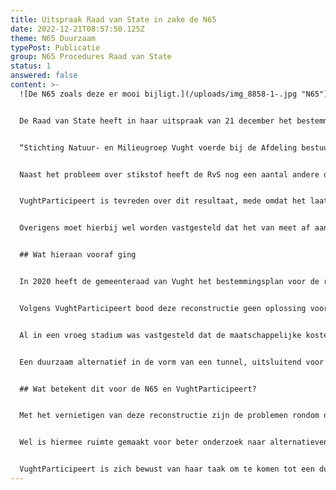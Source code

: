 ```yaml
---
title: Uitspraak Raad van State in zake de N65
date: 2022-12-21T08:57:50.125Z
theme: N65 Duurzaam
typePost: Publicatie
group: N65 Procedures Raad van State
status: 1
answered: false
content: >-
  ![De N65 zoals deze er mooi bijligt.](/uploads/img_8858-1-.jpg "N65")


  De Raad van State heeft in haar uitspraak van 21 december het bestemmingsplan vernietigd. In de uitspraak van de Raad van State staat als overweging:


  “Stichting Natuur- en Milieugroep Vught voerde bij de Afdeling bestuursrechtspraak aan dat het Natura 2000-gebied ‘Loonse en Drunense Duinen en Leemkuilen’ schade zou oplopen door de stikstofuitstoot van zowel de aanleg als het gebruik van de gereconstrueerde N65. De Afdeling (red: RvS) bestuursrechtspraak geeft de stichting daarin gelijk. Voor een plan mag alleen toestemming worden gegeven als uit onderzoek blijkt dat zeker is dat beschermde natuurgebieden daardoor geen schade oplopen.”


  Naast het probleem over stikstof heeft de RvS nog een aantal andere onderwerpen laten meewegen bij haar besluit. Die hadden betrekking op verkeersituatie Boslaan, groencompensatie, trillingshinder en bereikbaarheid tankstation Helvoirt.


  VughtParticipeert is tevreden over dit resultaat, mede omdat het laat zien dat in ons land de bestuurlijke besluitvorming en beroepsprocedures hierop functioneren. 


  Overigens moet hierbij wel worden vastgesteld dat het van meet af aan een ongelijke strijd was, waarbij inwoners en belangenorganisaties tegenover een leger aan experts en juristen met vrijwel onbeperkt budget stonden. Dankzij de enorme inzet en financiële bijdragen van inwoners konden de inhoudelijke tekortkomingen van dit plan bij de RvS naar voren worden gebracht, leidend tot deze terechte vernietiging van het besluit van de gemeente.


  ## Wat hieraan vooraf ging


  In 2020 heeft de gemeenteraad van Vught het bestemmingsplan voor de reconstructie van de N65 goedgekeurd. Onderdeel van dit plan was de toekomstige A65 halfverdiept door de bebouwde kom te leiden.


  Volgens VughtParticipeert bood deze reconstructie geen oplossing voor de gestelde doelen: betere doorstroming op de N65, een grotere verkeersveiligheid, minder verkeersgeluid en luchtvervuiling, verbinding tussen Vught Noord en Vught Zuid en een duurzame oplossing. Sterker nog, er was alle reden aan te nemen dat op diverse fronten er sprake zal zijn van een achteruitgang, vooral wat de betreft de leefbaarheid in Vught.


  Al in een vroeg stadium was vastgesteld dat de maatschappelijke kosten-baten verhouding van deze reconstructie negatief was. Mede om die reden heeft VughtParticipeert een aantal beroepspartijen ondersteund bij het uitwerken van hun beroepschriften en hun toelichting voor de Raad van State.


  Een duurzaam alternatief in de vorm van een tunnel, uitsluitend voor doorgaand verkeer, was niet meegenomen in het onderzoek van de gemeente, en een verzoek daartoe is door het gemeentebestuur  afgewezen. 


  ## Wat betekent dit voor de N65 en VughtParticipeert?


  Met het vernietigen van deze reconstructie zijn de problemen rondom de N65 niet opgelost en blijft de noodzaak voor het behalen van de gestelde doelen bestaan. Er is slechts voorkomen dat het beschikbare budget zou worden gebruikt voor een niet effectieve oplossing en een halfverdiepte “verkeersgoot” een sta-in-de-weg zou zijn voor iedere toekomstige poging tot verbetering.


  Wel is hiermee ruimte gemaakt voor beter onderzoek naar alternatieven die aan de gestelde doelen beantwoorden en een duurzame oplossing bieden voor verkeer en leefbaarheid.


  VughtParticipeert is zich bewust van haar taak om te komen tot een duurzame oplossing. Wij willen samenwerken met gemeente, provincie en Rijkswaterstaat en waken voor transparantie, participatie en zuivere besluitvorming.
---
```

